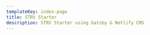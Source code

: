 ```yaml
---
templateKey: index-page
title: STRV Starter
description: STRV Starter using Gatsby & Netlify CMS
---
```

